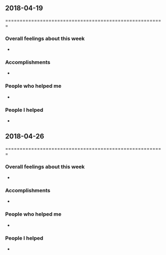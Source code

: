 ## 2018-04-19
=======================================================
### Overall feelings about this week
-
### Accomplishments
-
### People who helped me
-
### People I helped
-


## 2018-04-26
=======================================================
### Overall feelings about this week
-
### Accomplishments
-
### People who helped me
-
### People I helped
-
